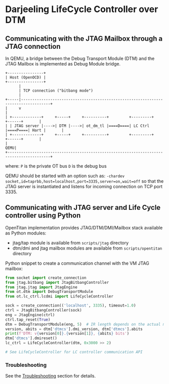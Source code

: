 # Darjeeling LifeCycle Controller over DTM

## Communicating with the JTAG Mailbox through a JTAG connection

In QEMU, a bridge between the Debug Transport Module (DTM) and the JTAG Mailbox is implemented
as Debug Module bridge.

```
+----------------+
| Host (OpenOCD) |
+----------------+
      |
      | TCP connection ("bitbang mode")
      |
+-----|-----------------------------------------------------------------------------------+
|     v                                                                                   |
| +-------------+     +-----+     +----------+         +---------+         +------+       |
| | JTAG server |---->| DTM |---->| ot_dm_tl |====D====| LC Ctrl |====P====| Hart |       |
| +-------------+     +-----+     +----------+         +---------+         +------+       |
|                                                                                     QEMU|
+-----------------------------------------------------------------------------------------+
```

where:
  `P` is the private OT bus
  `D` is the debug bus

QEMU should be started with an option such as:
`-chardev socket,id=taprbb,host=localhost,port=3335,server=on,wait=off` so that the JTAG server is
instantiated and listens for incoming connection on TCP port 3335.

## Communicating with JTAG server and Life Cycle controller using Python

OpenTitan implementation provides JTAG/DTM/DMI/Mailbox stack available as Python modules:

* jtag/tap module is available from `scripts/jtag` directory
* dtm/dmi and jtag mailbox modules are available from `scripts/opentitan` directory

Python snippet to create a communication channel with the VM JTAG mailbox:

````py
from socket import create_connection
from jtag.bitbang import JtagBitbangController
from jtag.jtag import JtagEngine
from ot.dtm import DebugTransportModule
from ot.lc_ctrl.lcdmi import LifeCycleController

sock = create_connection(('localhost', 3335), timeout=1.0)
ctrl = JtagBitbangController(sock)
eng = JtagEngine(ctrl)
ctrl.tap_reset(True)
dtm = DebugTransportModule(eng, 5)  # IR length depends on the actual machine
version, abits = dtm['dtmcs'].dmi_version, dtm['dtmcs'].abits
print(f'DTM: v{version[0]}.{version[1]}, {abits} bits')
dtm['dtmcs'].dmireset()
lc_ctrl = LifeCycleController(dtm, 0x3000 >> 2)

# See LifeCycleController for LC controller communication API
````

### Troubleshooting

See the [Troubleshooting](jtag-dm.md#troubleshooting) section for details.
